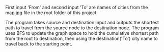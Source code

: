 First input 'From' and second input 'To' are names of cities from the map.jpg file in the root folder of this project.

The program takes source and destination input and outputs the shortest path to travel from the source node to the destination node.
The program uses BFS to update the graph space to hold the cumulative shortest path from the root to destination, then using the destination('To') city name to travel back to the starting point.
